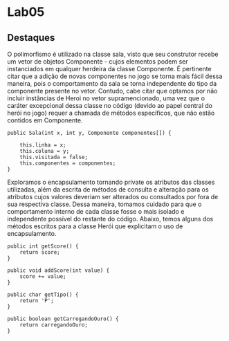 # Lab05
## Destaques

O polimorfismo é utilizado na classe sala, visto que seu construtor recebe um vetor de objetos Componente - cujos elementos podem ser instanciados em qualquer herdeira da classe Componente. É pertinente citar que a adição de novas componentes no jogo se torna mais fácil dessa maneira, pois o comportamento da sala se torna independente do tipo da componente presente no vetor. Contudo, cabe citar que optamos por não incluir instâncias de Heroi no vetor supramencionado, uma vez que o caráter excepcional dessa classe no código (devido ao papel central do herói no jogo) requer a chamada de métodos específicos, que não estão contidos em Componente.  

	public Sala(int x, int y, Componente componentes[]) {

		this.linha = x;
		this.coluna = y;
		this.visitada = false;
		this.componentes = componentes;		
	}

Exploramos o encapsulamento tornando private os atributos das classes utilizadas, além da escrita de métodos de consulta e alteração para os atributos cujos valores deveriam ser alterados ou consultados por fora de sua respectiva classe. Dessa maneira, tomamos cuidado para que o comportamento interno de cada classe fosse o mais isolado e independente possível do restante do código. Abaixo, temos alguns dos métodos escritos para a classe Herói que explicitam o uso de encapsulamento.

	public int getScore() {
		return score;
	}
	
	public void addScore(int value) {
		score += value;
	}
	
	public char getTipo() {
		return 'P';
	}
	
	public boolean getCarregandoOuro() {
		return carregandoOuro;
	}
